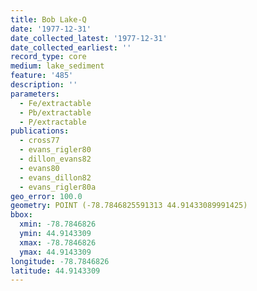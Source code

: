 ```yaml
---
title: Bob Lake-Q
date: '1977-12-31'
date_collected_latest: '1977-12-31'
date_collected_earliest: ''
record_type: core
medium: lake_sediment
feature: '485'
description: ''
parameters:
  - Fe/extractable
  - Pb/extractable
  - P/extractable
publications:
  - cross77
  - evans_rigler80
  - dillon_evans82
  - evans80
  - evans_dillon82
  - evans_rigler80a
geo_error: 100.0
geometry: POINT (-78.7846825591313 44.91433089991425)
bbox:
  xmin: -78.7846826
  ymin: 44.9143309
  xmax: -78.7846826
  ymax: 44.9143309
longitude: -78.7846826
latitude: 44.9143309
---
```

